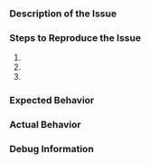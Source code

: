 <!--- This is a generic template and may not be applicable in all cases. -->
<!--- Try to follow it where possible. -->

### Description of the Issue
<!--- Provide a more detailed description to the issue itself -->

### Steps to Reproduce the Issue
<!--- Set of steps to reproduce this issue -->
1. 
2. 
3. 

### Expected Behavior
<!--- What did you expect to happen -->

### Actual Behavior
<!--- What actually happened -->

### Debug Information
<!--- In your NotepadPro, click on the "?" menu (found to the right of "Window" in the menu bar) -->
<!--- In the menu that drops down, choose "Debug Info..." -->
<!--- A message box will open detailing specifics about your NotepadPro version, plugins, etc. -->
<!--- CLICK ON THE BLUE LINK with the text "Copy debug info into clipboard" -->
<!--- Do a PASTE HERE -->

<!--- Feel free to include any other info, such as screenshots, etc -->
